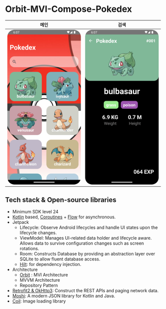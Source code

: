 # Orbit-MVI-Compose-Pokedex

|메인|검색|
|:------:|:-----:|
| <img height="500" width="300" src="./screenshot/1.png"> | <img height="500" width="300" src="./screenshot/2.png"> |

## Tech stack & Open-source libraries
- Minimum SDK level 24
- [Kotlin](https://kotlinlang.org/) based, [Coroutines](https://github.com/Kotlin/kotlinx.coroutines) + [Flow](https://kotlin.github.io/kotlinx.coroutines/kotlinx-coroutines-core/kotlinx.coroutines.flow/) for asynchronous.
- Jetpack
  - Lifecycle: Observe Android lifecycles and handle UI states upon the lifecycle changes.
  - ViewModel: Manages UI-related data holder and lifecycle aware. Allows data to survive configuration changes such as screen rotations.
  - Room: Constructs Database by providing an abstraction layer over SQLite to allow fluent database access.
  - [Hilt](https://dagger.dev/hilt/): for dependency injection.
- Architecture
  - [Orbit](https://github.com/orbit-mvi/orbit-mvi) : MVI Architecture 
  - MVVM Architecture
  - Repository Pattern
- [Retrofit2 & OkHttp3](https://github.com/square/retrofit): Construct the REST APIs and paging network data.
- [Moshi](https://github.com/square/moshi/): A modern JSON library for Kotlin and Java.
- [Coil](https://github.com/coil-kt/coil): Image loading library
